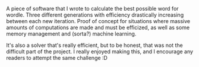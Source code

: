 A piece of software that I wrote to calculate the best possible word for wordle.
Three different generations with efficiency drastically increasing between each new iteration.
Proof of concept for situations where massive amounts of computations are made and must be efficized, as well as some memory management and (sorta?) machine learning.

It's also a solver that's really efficient, but to be honest, that was not the difficult part of the project. I really enjoyed making this, and I encourage any readers to attempt the same challenge :D
